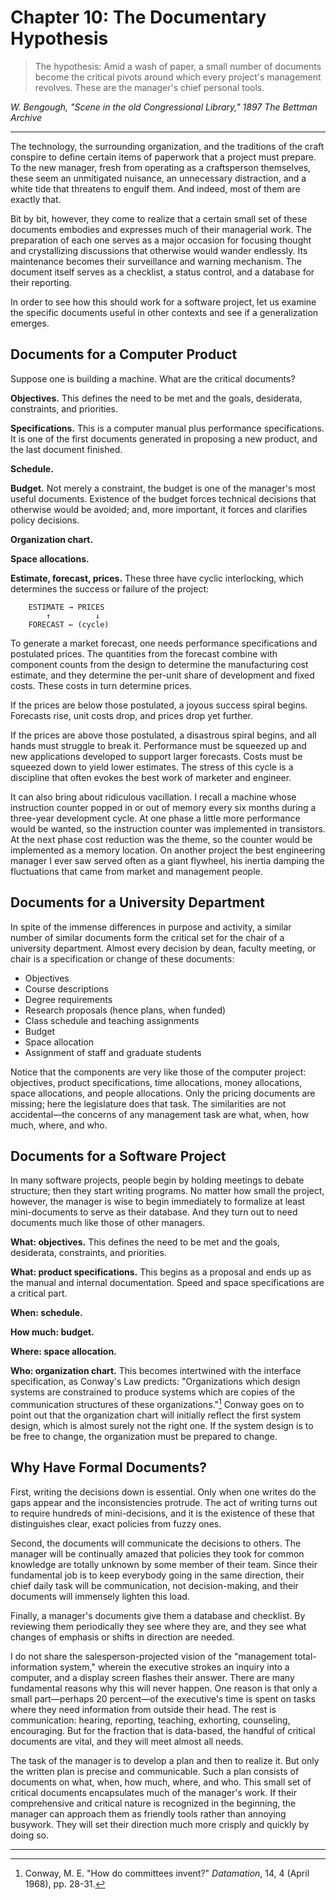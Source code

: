 # Chapter 10: The Documentary Hypothesis

> The hypothesis:
> Amid a wash of paper, a small number of documents
> become the critical pivots around which every project's
> management revolves. These are the manager's chief
> personal tools.

*W. Bengough, "Scene in the old Congressional Library," 1897*
*The Bettman Archive*

---

The technology, the surrounding organization, and the traditions
of the craft conspire to define certain items of paperwork that a
project must prepare. To the new manager, fresh from operating
as a craftsperson themselves, these seem an unmitigated nuisance, an
unnecessary distraction, and a white tide that threatens to engulf
them. And indeed, most of them are exactly that.

Bit by bit, however, they come to realize that a certain small set
of these documents embodies and expresses much of their managerial work. The preparation of each one serves as a major occasion
for focusing thought and crystallizing discussions that otherwise
would wander endlessly. Its maintenance becomes their surveillance
and warning mechanism. The document itself serves as a checklist, a status control, and a database for their reporting.

In order to see how this should work for a software project,
let us examine the specific documents useful in other contexts and
see if a generalization emerges.

## Documents for a Computer Product

Suppose one is building a machine. What are the critical documents?

**Objectives.** This defines the need to be met and the goals,
desiderata, constraints, and priorities.

**Specifications.** This is a computer manual plus performance
specifications. It is one of the first documents generated in proposing a new product, and the last document finished.

**Schedule.**

**Budget.** Not merely a constraint, the budget is one of the manager's most useful documents. Existence of the budget forces technical decisions that otherwise would be avoided; and, more
important, it forces and clarifies policy decisions.

**Organization chart.**

**Space allocations.**

**Estimate, forecast, prices.** These three have cyclic interlocking,
which determines the success or failure of the project:

```text
    ESTIMATE → PRICES
        ↑          ↓
    FORECAST ← (cycle)
```

To generate a market forecast, one needs performance specifications and postulated prices. The quantities from the forecast
combine with component counts from the design to determine the
manufacturing cost estimate, and they determine the per-unit
share of development and fixed costs. These costs in turn determine prices.

If the prices are below those postulated, a joyous success spiral
begins. Forecasts rise, unit costs drop, and prices drop yet further.

If the prices are above those postulated, a disastrous spiral
begins, and all hands must struggle to break it. Performance must
be squeezed up and new applications developed to support larger
forecasts. Costs must be squeezed down to yield lower estimates.
The stress of this cycle is a discipline that often evokes the best
work of marketer and engineer.

It can also bring about ridiculous vacillation. I recall a machine
whose instruction counter popped in or out of memory every six
months during a three-year development cycle. At one phase a
little more performance would be wanted, so the instruction counter was implemented in transistors. At the next phase cost reduction was the theme, so the counter would be implemented as a
memory location. On another project the best engineering manager I ever saw served often as a giant flywheel, his inertia damping the fluctuations that came from market and management
people.

## Documents for a University Department

In spite of the immense differences in purpose and activity, a
similar number of similar documents form the critical set for the
chair of a university department. Almost every decision by
dean, faculty meeting, or chair is a specification or change of
these documents:

- Objectives
- Course descriptions
- Degree requirements
- Research proposals (hence plans, when funded)
- Class schedule and teaching assignments
- Budget
- Space allocation
- Assignment of staff and graduate students

Notice that the components are very like those of the computer project: objectives, product specifications, time allocations,
money allocations, space allocations, and people allocations. Only
the pricing documents are missing; here the legislature does that
task. The similarities are not accidental—the concerns of any management task are what, when, how much, where, and who.

## Documents for a Software Project

In many software projects, people begin by holding meetings to
debate structure; then they start writing programs. No matter how
small the project, however, the manager is wise to begin immediately to formalize at least mini-documents to serve as their database. And they turn out to need documents much like those of other
managers.

**What: objectives.** This defines the need to be met and the goals,
desiderata, constraints, and priorities.

**What: product specifications.** This begins as a proposal and
ends up as the manual and internal documentation. Speed and
space specifications are a critical part.

**When: schedule.**

**How much: budget.**

**Where: space allocation.**

**Who: organization chart.** This becomes intertwined with the
interface specification, as Conway's Law predicts: "Organizations
which design systems are constrained to produce systems which
are copies of the communication structures of these organizations."[^1] Conway goes on to point out that the organization chart
will initially reflect the first system design, which is almost surely
not the right one. If the system design is to be free to change, the
organization must be prepared to change.

## Why Have Formal Documents?

First, writing the decisions down is essential. Only when one
writes do the gaps appear and the inconsistencies protrude. The act
of writing turns out to require hundreds of mini-decisions, and it
is the existence of these that distinguishes clear, exact policies
from fuzzy ones.

Second, the documents will communicate the decisions to others. The manager will be continually amazed that policies they took
for common knowledge are totally unknown by some member of
their team. Since their fundamental job is to keep everybody going in
the same direction, their chief daily task will be communication, not
decision-making, and their documents will immensely lighten this
load.

Finally, a manager's documents give them a database and
checklist. By reviewing them periodically they see where they are, and
they see what changes of emphasis or shifts in direction are needed.

I do not share the salesperson-projected vision of the "management total-information system," wherein the executive strokes an
inquiry into a computer, and a display screen flashes their answer.
There are many fundamental reasons why this will never happen.
One reason is that only a small part—perhaps 20 percent—of the
executive's time is spent on tasks where they need information
from outside their head. The rest is communication: hearing, reporting, teaching, exhorting, counseling, encouraging. But for the fraction that is data-based, the handful of critical documents are vital,
and they will meet almost all needs.

The task of the manager is to develop a plan and then to realize
it. But only the written plan is precise and communicable. Such a
plan consists of documents on what, when, how much, where, and
who. This small set of critical documents encapsulates much of the
manager's work. If their comprehensive and critical nature is recognized in the beginning, the manager can approach them as
friendly tools rather than annoying busywork. They will set their
direction much more crisply and quickly by doing so.

---

[^1]: Conway, M. E. "How do committees invent?" *Datamation*, 14, 4 (April 1968), pp. 28-31.
